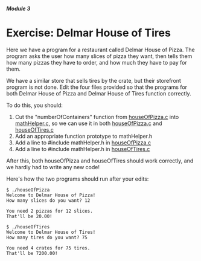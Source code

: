 ##### Module 3

# Exercise: Delmar House of Tires

Here we have a program for a restaurant called Delmar House of Pizza. The program asks the user how many slices of pizza they want, then tells them how many pizzas they have to order, and how much they have to pay for them.

We have a similar store that sells tires by the crate, but their storefront program is not done. Edit the four files provided so that the programs for both Delmar House of Pizza and Delmar House of Tires function correctly.

To do this, you should:

1. Cut the "numberOfContainers" function from [houseOfPizza.c](./houseOfPizza.c) into [mathHelper.c](./mathHelper.c), so we can use it in both [houseOfPizza.c](./houseOfPizza.c) and [houseOfTires.c](./houseOfTires.c)
2. Add an appropriate function prototype to mathHelper.h
3. Add a line to #include mathHelper.h in [houseOfPizza.c](./houseOfPizza.c)
4. Add a line to #include mathHelper.h in [houseOfTires.c](./houseOfTires.c)

After this, both houseOfPizza and houseOfTires should work correctly, and we hardly had to write any new code!

Here's how the two programs should run after your edits:

```
$ ./houseOfPizza
Welcome to Delmar House of Pizza!
How many slices do you want? 12

You need 2 pizzas for 12 slices.
That'll be 20.00!

$ ./houseOfTires
Welcome to Delmar House of Tires!
How many tires do you want? 75

You need 4 crates for 75 tires.
That'll be 7200.00!
```
